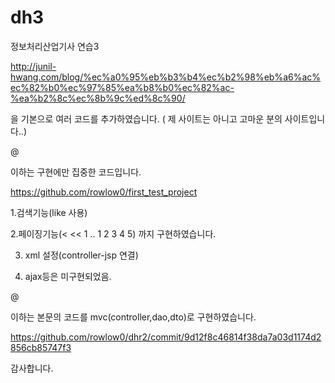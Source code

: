 # dh3

정보처리산업기사 연습3

http://junil-hwang.com/blog/%ec%a0%95%eb%b3%b4%ec%b2%98%eb%a6%ac%ec%82%b0%ec%97%85%ea%b8%b0%ec%82%ac-%ea%b2%8c%ec%8b%9c%ed%8c%90/

을 기본으로 여러 코드를 추가하였습니다. ( 제 사이트는 아니고 고마운 분의 사이트입니다..)

@

이하는 구현에만 집중한 코드입니다.

https://github.com/rowlow0/first_test_project

1.검색기능(like 사용)

2.페이징기능(< << 1 .. 1 2 3 4 5) 까지 구현하였습니다.

3. xml 설정(controller-jsp 연결)

4. ajax등은 미구현되었음.

@

이하는 본문의 코드를 mvc(controller,dao,dto)로 구현하였습니다.

https://github.com/rowlow0/dhr2/commit/9d12f8c46814f38da7a03d1174d2856cb85747f3



감사합니다.
